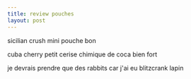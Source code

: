 ```yaml
---
title: review pouches
layout: post
---
```


sicilian crush
mini pouche
bon

cuba cherry
petit
cerise chimique de coca
bien fort

je devrais prendre que des rabbits
car j'ai eu blitzcrank lapin
